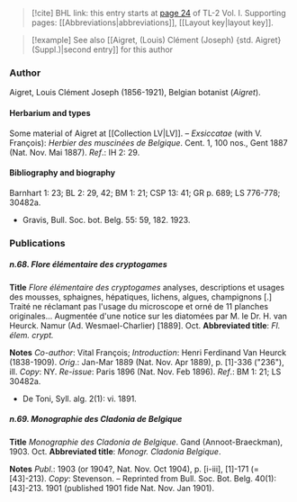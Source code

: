 > [!cite] BHL link: this entry starts at [page 24](https://www.biodiversitylibrary.org/item/103414#page/72/mode/1up) of TL-2 Vol. I.
> Supporting pages: [[Abbreviations|abbreviations]], [[Layout key|layout key]].

> [!example] See also [[Aigret, (Louis) Clément (Joseph) {std. Aigret} (Suppl.)|second entry]] for this author

### Author

Aigret, Louis Clément Joseph (1856-1921), Belgian botanist (*Aigret*).

#### Herbarium and types

Some material of Aigret at [[Collection LV|LV]]. – *Exsiccatae* (with V. François): *Herbier des muscinées de Belgique*. Cent. 1, 100 nos., Gent 1887 (Nat. Nov. Mai 1887).
*Ref*.: IH 2: 29.

#### Bibliography and biography

Barnhart 1: 23; BL 2: 29, 42; BM 1: 21; CSP 13: 41; GR p. 689; LS 776-778; 30482a.
- Gravis, Bull. Soc. bot. Belg. 55: 59, 182. 1923.

### Publications

##### n.68. Flore élémentaire des cryptogames

**Title**
*Flore élémentaire des cryptogames* analyses, descriptions et usages des mousses, sphaignes, hépatiques, lichens, algues, champignons \[.\] Traité ne réclamant pas l'usage du microscope et orné de 11 planches originales... Augmentée d'une notice sur les diatomées par M. le Dr. H. van Heurck. Namur (Ad. Wesmael-Charlier) \[1889\]. Oct.
**Abbreviated title**: *Fl. élem. crypt.*

**Notes**
*Co-author*: Vital François; *Introduction*: Henri Ferdinand Van Heurck (1838-1909).
*Orig*.: Jan-Mar 1889 (Nat. Nov. Apr 1889), p. \[1\]-336 ("236"), ill. *Copy*: NY.
*Re-issue*: Paris 1896 (Nat. Nov. Feb 1896).
*Ref*.: BM 1: 21; LS 30482a.
- De Toni, Syll. alg. 2(1): vi. 1891.

##### n.69. Monographie des Cladonia de Belgique

**Title**
*Monographie des Cladonia de Belgique*. Gand (Annoot-Braeckman), 1903. Oct.
**Abbreviated title**: *Monogr. Cladonia Belgique*.

**Notes**
*Publ*.: 1903 (or 1904?, Nat. Nov. Oct 1904), p. \[i-iii\], \[1\]-171 (= \[43\]-213). *Copy*: Stevenson. – Reprinted from Bull. Soc. Bot. Belg. 40(1): \[43\]-213. 1901 (published 1901 fide Nat. Nov. Jan 1901).

